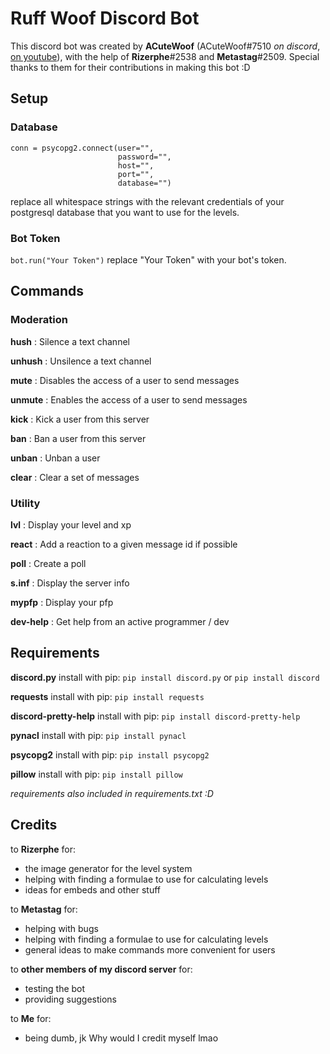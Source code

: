 # Ruff Woof Discord Bot

This discord bot was created by **ACuteWoof** (ACuteWoof#7510 _on discord_, [on youtube](https://www.youtube.com/channel/UCLa0rouVotfUdDtUrlSdcug "Youtube Channel Of ACuteWoof")), with the help of **Rizerphe**#2538 and **Metastag**#2509.
Special thanks to them for their contributions in making this bot :D

## Setup

### Database

```
conn = psycopg2.connect(user="",
                        password="",
                        host="",
                        port="",
                        database="")
```

replace all whitespace strings with the relevant credentials of your postgresql database that you want to use for the levels.

### Bot Token

`bot.run("Your Token")`
replace "Your Token" with your bot's token.

## Commands

### Moderation

**hush** : Silence a text channel

**unhush** : Unsilence a text channel

**mute** : Disables the access of a user to send messages

**unmute** : Enables the access of a user to send messages

**kick** : Kick a user from this server

**ban** : Ban a user from this server

**unban** : Unban a user

**clear** : Clear a set of messages

### Utility

**lvl** : Display your level and xp

**react** : Add a reaction to a given message id if possible

**poll** : Create a poll

**s.inf** : Display the server info

**mypfp** : Display your pfp

**dev-help** : Get help from an active programmer / dev

## Requirements

**discord.py**
install with pip: `pip install discord.py` or `pip install discord`

**requests**
install with pip: `pip install requests`

**discord-pretty-help**
install with pip: `pip install discord-pretty-help`

**pynacl**
install with pip: `pip install pynacl`

**psycopg2**
install with pip: `pip install psycopg2`

**pillow**
install with pip: `pip install pillow`

_requirements also included in requirements.txt :D_

## Credits

to **Rizerphe** for:

- the image generator for the level system
- helping with finding a formulae to use for calculating levels
- ideas for embeds and other stuff

to **Metastag** for:

- helping with bugs
- helping with finding a formulae to use for calculating levels
- general ideas to make commands more convenient for users

to **other members of my discord server** for:

- testing the bot
- providing suggestions

to **Me** for:

- being dumb, jk
  Why would I credit myself lmao
